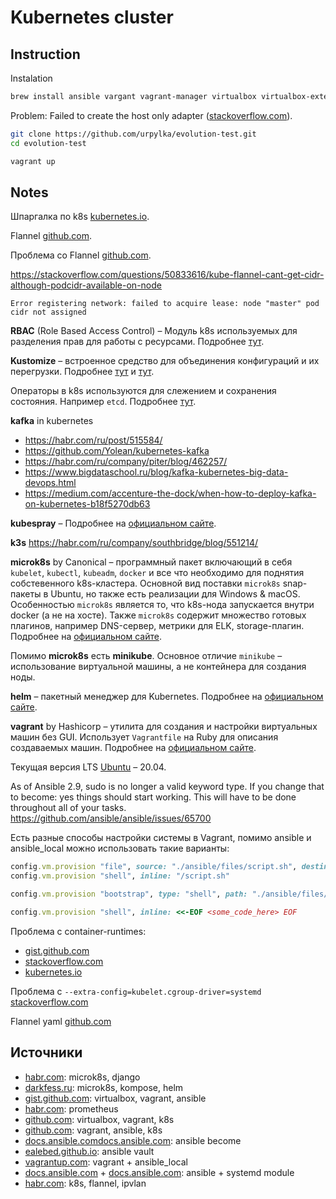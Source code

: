 # Kubernetes cluster

## Instruction

Instalation

```bash
brew install ansible vargant vagrant-manager virtualbox virtualbox-extension-pack
```

Problem: Failed to create the host only adapter ([stackoverflow.com](https://stackoverflow.com/questions/21069908/vboxmanage-error-failed-to-create-the-host-only-adapter)).

```bash
git clone https://github.com/urpylka/evolution-test.git
cd evolution-test

vagrant up
```

## Notes

Шпаргалка по k8s [kubernetes.io](https://kubernetes.io/ru/docs/reference/kubectl/cheatsheet/).

Flannel [github.com](https://github.com/flannel-io/flannel).

Проблема со Flannel [github.com](https://github.com/flannel-io/flannel/issues/671).

https://stackoverflow.com/questions/50833616/kube-flannel-cant-get-cidr-although-podcidr-available-on-node

```log
Error registering network: failed to acquire lease: node "master" pod cidr not assigned
```

**RBAC** (Role Based Access Control) – Модуль k8s используемых для разделения прав для работы с ресурсами. Подробнее [тут](https://habr.com/ru/company/flant/blog/422801/).

**Kustomize** – встроенное средство для объединения конфигураций и их перегрузки. Подробнее [тут](https://habr.com/ru/company/flant/blog/469179/) и [тут](https://kustomize.io).

Операторы в k8s используются для слежением и сохранения состояния. Например `etcd`. Подробнее [тут](https://habr.com/ru/company/flant/blog/326414/).

**kafka** in kubernetes

* https://habr.com/ru/post/515584/
* https://github.com/Yolean/kubernetes-kafka
* https://habr.com/ru/company/piter/blog/462257/
* https://www.bigdataschool.ru/blog/kafka-kubernetes-big-data-devops.html
* https://medium.com/accenture-the-dock/when-how-to-deploy-kafka-on-kubernetes-b18f5270db63

**kubespray** – Подробнее на [официальном сайте](https://kubespray.io).

**k3s** https://habr.com/ru/company/southbridge/blog/551214/

**microk8s** by Canonical – программный пакет включающий в себя `kubelet`, `kubectl`, `kubeadm`, `docker` и все что необходимо для поднятия собстевенного k8s-кластера. Основной вид поставки `microk8s` snap-пакеты в Ubuntu, но также есть реализации для Windows & macOS. Особенностью `microk8s` является то, что k8s-нода запускается внутри docker (а не на хосте). Также `microk8s` содержит множество готовых плагинов, например DNS-сервер, метрики для ELK, storage-плагин. Подробнее на [официальном сайте](https://microk8s.io/#quick-start).

Помимо **microk8s** есть **minikube**. Основное отличие `minikube` – использование виртуальной машины, а не контейнера для создания ноды.

**helm** – пакетный менеджер для Kubernetes. Подробнее на [официальном сайте](https://helm.sh).

**vagrant** by Hashicorp – утилита для создания и настройки виртуальных машин без GUI. Использует `Vagrantfile` на Ruby для описания создаваемых машин. Подробнее на [официальном сайте](https://www.vagrantup.com/).

Текущая версия LTS [Ubuntu](https://ubuntu.com/#download) – 20.04.

As of Ansible 2.9, sudo is no longer a valid keyword type. If you change that to become: yes things should start working. This will have to be done throughout all of your tasks. https://github.com/ansible/ansible/issues/65700

Есть разные способы настройки системы в Vagrant, помимо ansible и ansible_local можно использовать такие варианты:

```ruby
config.vm.provision "file", source: "./ansible/files/script.sh", destination: "/script.sh"
config.vm.provision "shell", inline: "/script.sh"

config.vm.provision "bootstrap", type: "shell", path: "./ansible/files/script.sh"

config.vm.provision "shell", inline: <<-EOF <some_code_here> EOF
```

Проблема с container-runtimes:

* [gist.github.com](https://gist.github.com/iamcryptoki/ed6925ce95f047673e7709f23e0b9939)
* [stackoverflow.com](https://stackoverflow.com/questions/54059636/ansible-failed-to-reload-sysctl-sysctl-cannot-stat-proc-sys-net-bridge-bridg)
* [kubernetes.io](https://kubernetes.io/docs/setup/production-environment/container-runtimes/)

Проблема с `--extra-config=kubelet.cgroup-driver=systemd` [stackoverflow.com](https://stackoverflow.com/questions/45708175/kubelet-failed-with-kubelet-cgroup-driver-cgroupfs-is-different-from-docker-c)

Flannel yaml [github.com](https://github.com/flannel-io/flannel/blob/master/Documentation/kube-flannel.yml)

## Источники

* [habr.com](https://habr.com/ru/post/439734/): microk8s, django
* [darkfess.ru](https://darkfess.ru/microk8s-kompose-helm/): microk8s, kompose, helm
* [gist.github.com](https://gist.github.com/maxivak/c318fd085231b9ab934e631401c876b1): virtualbox, vagrant, ansible
* [habr.com](https://habr.com/ru/company/southbridge/blog/455290/): prometheus
* [github.com](https://github.com/takara9/vagrant-k8s): virtualbox, vagrant, k8s
* [github.com](https://github.com/adidenko/vagrant-k8s): vagrant, ansible, k8s
* [docs.ansible.comdocs.ansible.com](https://docs.ansible.com/ansible/latest/user_guide/become.html): ansible become
* [ealebed.github.io](https://ealebed.github.io/posts/2017/ansible-ввод-sudo-пароля-при-выполнении-playbook/): ansible vault
* [vagrantup.com](https://www.vagrantup.com/docs/provisioning/ansible_local): vagrant + ansible_local
* [docs.ansible.com](https://docs.ansible.com/ansible/2.9/modules/systemd_module.html) + [docs.ansible.com](https://docs.ansible.com/ansible/latest/collections/ansible/builtin/systemd_module.html): ansible + systemd module
* [habr.com](https://habr.com/ru/company/flant/blog/332432/): k8s, flannel, ipvlan
